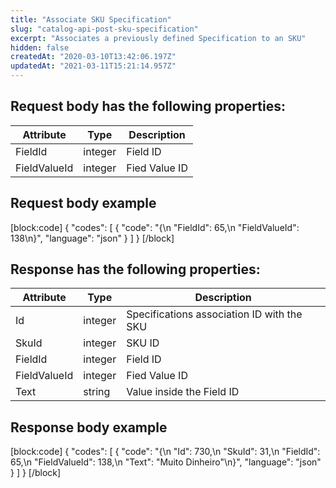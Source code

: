 ```yaml
---
title: "Associate SKU Specification"
slug: "catalog-api-post-sku-specification"
excerpt: "Associates a previously defined Specification to an SKU"
hidden: false
createdAt: "2020-03-10T13:42:06.197Z"
updatedAt: "2021-03-11T15:21:14.957Z"
---
```

## Request body has the following properties:

| Attribute    | Type    | Description   |
| ------------ | ------- | ------------- |
| FieldId      | integer | Field ID      |
| FieldValueId | integer | Fied Value ID |


## Request body example
[block:code]
{
  "codes": [
    {
      "code": "{\n    \"FieldId\": 65,\n    \"FieldValueId\": 138\n}",
      "language": "json"
    }
  ]
}
[/block]

## Response has the following properties:

| Attribute    | Type    | Description                                |
| ------------ | ------- | ------------------------------------------ |
| Id           | integer | Specifications association ID with the SKU |
| SkuId        | integer | SKU ID                                     |
| FieldId      | integer | Field ID                                   |
| FieldValueId | integer | Fied Value ID                              |
| Text         | string  | Value inside the Field ID                  |


## Response body example
[block:code]
{
  "codes": [
    {
      "code": "{\n    \"Id\": 730,\n    \"SkuId\": 31,\n    \"FieldId\": 65,\n    \"FieldValueId\": 138,\n    \"Text\": \"Muito Dinheiro\"\n}",
      "language": "json"
    }
  ]
}
[/block]